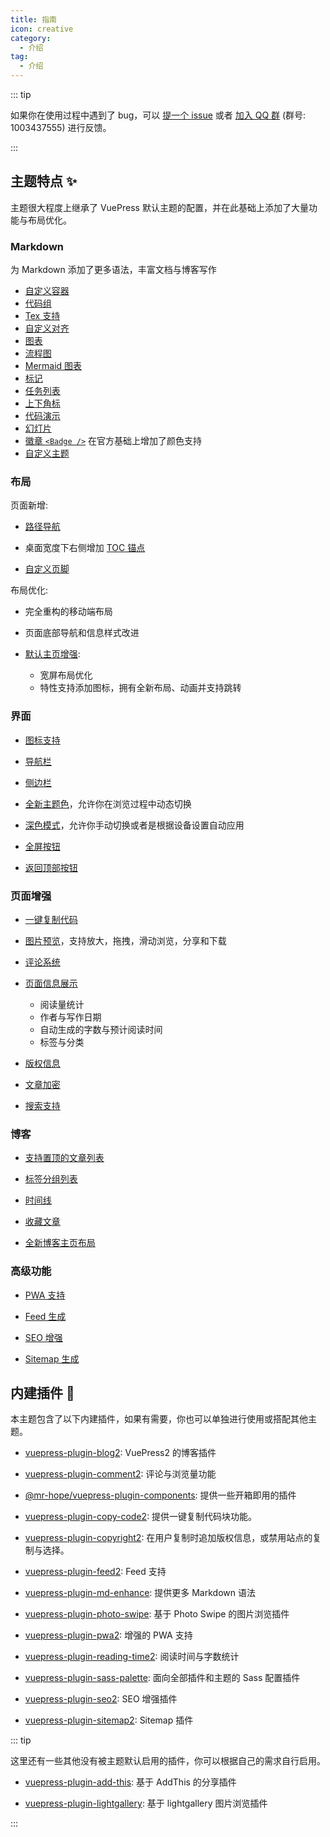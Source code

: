 ```yaml
---
title: 指南
icon: creative
category:
  - 介绍
tag:
  - 介绍
---
```


::: tip

如果你在使用过程中遇到了 bug，可以 [提一个 issue](https://github.com/vuepress-theme-hope/vuepress-theme-hope/issues) 或者 [加入 QQ 群](https://jq.qq.com/?_wv=1027&k=rATJyxGK) (群号: 1003437555) 进行反馈。

:::

## 主题特点 ✨

主题很大程度上继承了 VuePress 默认主题的配置，并在此基础上添加了大量功能与布局优化。

<!-- more -->

### Markdown

为 Markdown 添加了更多语法，丰富文档与博客写作

- [自定义容器](markdown/container.md)
- [代码组](markdown/code-group.md)
- [Tex 支持](markdown/tex.md)
- [自定义对齐](markdown/align.md)
- [图表](markdown/chart.md)
- [流程图](markdown/flowchart.md)
- [Mermaid 图表](markdown/mermaid.md)
- [标记](markdown/mark.md)
- [任务列表](markdown/tasklist.md)
- [上下角标](markdown/sup-sub.md)
- [代码演示](markdown/demo.md)
- [幻灯片](markdown/presentation.md)
- [徽章 `<Badge />`](markdown/components.md#badge) 在官方基础上增加了颜色支持
- [自定义主题](interface/code-theme.md)

### 布局

页面新增:

- [路径导航](layout/breadcrumb.md)

- 桌面宽度下右侧增加 [TOC 锚点](layout/page.md#标题列表)

- [自定义页脚](layout/footer.md)

布局优化:

- 完全重构的移动端布局
- 页面底部导航和信息样式改进
- [默认主页增强](layout/home.md):

  - 宽屏布局优化
  - 特性支持添加图标，拥有全新布局、动画并支持跳转

### 界面

- [图标支持](interface/icon.md)

- [导航栏](layout/navbar.md)

- [侧边栏](layout/sidebar.md)

- [全新主题色](interface/theme-color.md)，允许你在浏览过程中动态切换

- [深色模式](interface/darkmode.md)，允许你手动切换或者是根据设备设置自动应用

- [全屏按钮](interface/others.md#全屏按钮)

- [返回顶部按钮](interface/others.md#返回顶部按钮)

### 页面增强

- [一键复制代码](feature/copy-code.md)

- [图片预览](feature/photo-swipe.md)，支持放大，拖拽，滑动浏览，分享和下载

- [评论系统](feature/comment.md)

- [页面信息展示](feature/page-info.md)

  - 阅读量统计
  - 作者与写作日期
  - 自动生成的字数与预计阅读时间
  - 标签与分类

- [版权信息](feature/copyright.md)

- [文章加密](feature/encrypt.md)

- [搜索支持](feature/search.md)

### 博客

- [支持置顶的文章列表](blog/intro.md)

- [标签分组列表](blog/category-and-tags.md)

- [时间线](blog/timeline.md)

- [收藏文章](blog/article.md)

- [全新博客主页布局](blog/home.md)

### 高级功能

- [PWA 支持](advanced/pwa.md)

- [Feed 生成](advanced/feed.md)

- [SEO 增强](advanced/seo.md)

- [Sitemap 生成](advanced/sitemap.md)

## 内建插件 🧩

本主题包含了以下内建插件，如果有需要，你也可以单独进行使用或搭配其他主题。

- [vuepress-plugin-blog2][blog2]: VuePress2 的博客插件

- [vuepress-plugin-comment2][comment2]: 评论与浏览量功能

- [@mr-hope/vuepress-plugin-components][components]: 提供一些开箱即用的插件

- [vuepress-plugin-copy-code2][copy-code2]: 提供一键复制代码块功能。

- [vuepress-plugin-copyright2][copyright2]: 在用户复制时追加版权信息，或禁用站点的复制与选择。

- [vuepress-plugin-feed2][feed2]: Feed 支持

- [vuepress-plugin-md-enhance][md-enhance]: 提供更多 Markdown 语法

- [vuepress-plugin-photo-swipe][photo-swipe]: 基于 Photo Swipe 的图片浏览插件

- [vuepress-plugin-pwa2][pwa2]: 增强的 PWA 支持

- [vuepress-plugin-reading-time2][reading-time2]: 阅读时间与字数统计

- [vuepress-plugin-sass-palette][sass-palette]: 面向全部插件和主题的 Sass 配置插件

- [vuepress-plugin-seo2][seo2]: SEO 增强插件

- [vuepress-plugin-sitemap2][sitemap2]: Sitemap 插件

::: tip

这里还有一些其他没有被主题默认启用的插件，你可以根据自己的需求自行启用。

- [vuepress-plugin-add-this][add-this]: 基于 AddThis 的分享插件

- [vuepress-plugin-lightgallery][lightgallery]: 基于 lightgallery 图片浏览插件

:::

[add-this]: https://vuepress-theme-hope.github.io/v2/add-this/zh/
[blog2]: https://vuepress-theme-hope.github.io/v2/blog/zh/
[comment2]: https://vuepress-theme-hope.github.io/v2/comment/zh/
[components]: https://vuepress-theme-hope.github.io/v2/components/zh/
[copy-code2]: https://vuepress-theme-hope.github.io/v2/copy-code/zh/
[copyright2]: https://vuepress-theme-hope.github.io/v2/copyright/zh/
[feed2]: https://vuepress-theme-hope.github.io/v2/feed/zh/
[lightgallery]: https://vuepress-theme-hope.github.io/v2/lightgallery/zh/
[md-enhance]: https://vuepress-theme-hope.github.io/v2/md-enhance/zh/
[photo-swipe]: https://vuepress-theme-hope.github.io/v2/photo-swipe/zh/
[pwa2]: https://vuepress-theme-hope.github.io/v2/pwa/zh/
[reading-time2]: https://vuepress-theme-hope.github.io/v2/reading-time/zh/
[sass-palette]: https://vuepress-theme-hope.github.io/v2/sass-palette/zh/
[seo2]: https://vuepress-theme-hope.github.io/v2/seo/zh/
[sitemap2]: https://vuepress-theme-hope.github.io/v2/sitemap/zh/
